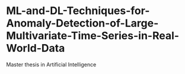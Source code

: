 # ML-and-DL-Techniques-for-Anomaly-Detection-of-Large-Multivariate-Time-Series-in-Real-World-Data
Master thesis in Artificial Intelligence
